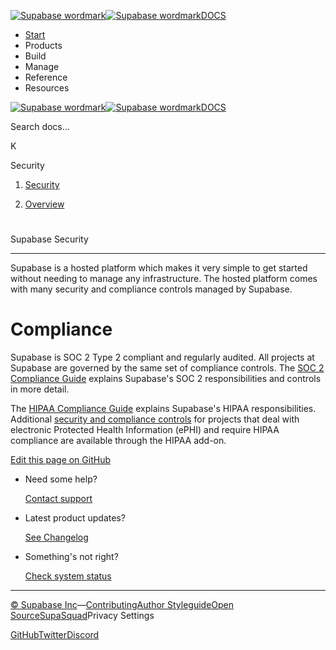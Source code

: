 [![Supabase wordmark](https://supabase.com/docs/_next/image?url=%2Fdocs%2Fsupabase-dark.svg&w=256&q=75&dpl=dpl_5BYG5BkQhU19GEfZfhcgAbeGcRQo)![Supabase wordmark](https://supabase.com/docs/_next/image?url=%2Fdocs%2Fsupabase-light.svg&w=256&q=75&dpl=dpl_5BYG5BkQhU19GEfZfhcgAbeGcRQo)DOCS](https://supabase.com/docs)

-   [Start](https://supabase.com/docs/guides/getting-started)
-   Products
-   Build
-   Manage
-   Reference
-   Resources

[![Supabase wordmark](https://supabase.com/docs/_next/image?url=%2Fdocs%2Fsupabase-dark.svg&w=256&q=75&dpl=dpl_5BYG5BkQhU19GEfZfhcgAbeGcRQo)![Supabase wordmark](https://supabase.com/docs/_next/image?url=%2Fdocs%2Fsupabase-light.svg&w=256&q=75&dpl=dpl_5BYG5BkQhU19GEfZfhcgAbeGcRQo)DOCS](https://supabase.com/docs)

Search docs...

K

Security

1.  [Security](https://supabase.com/docs/guides/security)

3.  [Overview](https://supabase.com/docs/guides/security)

# 

Supabase Security

* * *

Supabase is a hosted platform which makes it very simple to get started without needing to manage any infrastructure. The hosted platform comes with many security and compliance controls managed by Supabase.

# Compliance

Supabase is SOC 2 Type 2 compliant and regularly audited. All projects at Supabase are governed by the same set of compliance controls. The [SOC 2 Compliance Guide](https://supabase.com/docs/guides/security/soc-2-compliance) explains Supabase's SOC 2 responsibilities and controls in more detail.

The [HIPAA Compliance Guide](https://supabase.com/docs/guides/security/hipaa-compliance) explains Supabase's HIPAA responsibilities. Additional [security and compliance controls](https://supabase.com/docs/guides/deployment/shared-responsibility-model#managing-healthcare-data) for projects that deal with electronic Protected Health Information (ePHI) and require HIPAA compliance are available through the HIPAA add-on.

[Edit this page on GitHub](https://github.com/supabase/supabase/blob/master/apps/docs/content/guides/security.mdx)

-   Need some help?
    
    [Contact support](https://supabase.com/support)
-   Latest product updates?
    
    [See Changelog](https://supabase.com/changelog)
-   Something's not right?
    
    [Check system status](https://status.supabase.com/)

* * *

[© Supabase Inc](https://supabase.com/)—[Contributing](https://github.com/supabase/supabase/blob/master/apps/docs/DEVELOPERS.md)[Author Styleguide](https://github.com/supabase/supabase/blob/master/apps/docs/CONTRIBUTING.md)[Open Source](https://supabase.com/open-source)[SupaSquad](https://supabase.com/supasquad)Privacy Settings

[GitHub](https://github.com/supabase/supabase)[Twitter](https://twitter.com/supabase)[Discord](https://discord.supabase.com/)